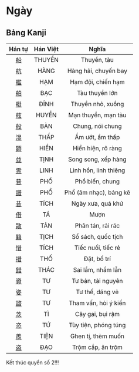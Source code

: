 <link href="styles.css" rel="stylesheet">

# Ngày

## Bảng Kanji

| Hán tự | Hán Việt | Nghĩa |
| :---: | :---: | :---: |
| [<span class="stroke-order">船</span>](https://www.tiengnhatdongian.com/kanji/giai-nghia-kanji-%E8%88%B9) | THUYỀN | Thuyền, tàu |
| [<span class="stroke-order">航</span>](https://www.tiengnhatdongian.com/kanji/giai-nghia-kanji-%E8%88%AA) | HÀNG | Hàng hải, chuyến bay |
| [<span class="stroke-order">艦</span>](https://www.tiengnhatdongian.com/kanji/giai-nghia-kanji-%E8%89%A6) | HẠM | Hạm đội, chiến hạm |
| [<span class="stroke-order">舶</span>](https://www.tiengnhatdongian.com/kanji/giai-nghia-kanji-%E8%88%B6) | BẠC | Tàu thuyền lớn |
| [<span class="stroke-order">艇</span>](https://www.tiengnhatdongian.com/kanji/giai-nghia-kanji-%E8%89%87) | ĐĨNH | Thuyền nhỏ, xuồng |
| [<span class="stroke-order">舷</span>](https://www.tiengnhatdongian.com/kanji/giai-nghia-kanji-%E8%88%B7) | HUYỀN | Mạn thuyền, mạn tàu |
| [<span class="stroke-order">般</span>](https://www.tiengnhatdongian.com/kanji/giai-nghia-kanji-%E8%88%AC) | BÀN | Chung, nói chung |
| [<span class="stroke-order">湿</span>](https://www.tiengnhatdongian.com/kanji/giai-nghia-kanji-%E6%B9%BF) | THẤP | Ẩm ướt, ẩm thấp |
| [<span class="stroke-order">顕</span>](https://www.tiengnhatdongian.com/kanji/giai-nghia-kanji-%E9%A1%95) | HIỂN | Hiển hiện, rõ ràng |
| [<span class="stroke-order">並</span>](https://www.tiengnhatdongian.com/kanji/giai-nghia-kanji-%E4%B8%A6) | TỊNH | Song song, xếp hàng |
| [<span class="stroke-order">霊</span>](https://www.tiengnhatdongian.com/kanji/giai-nghia-kanji-%E9%9C%8A) | LINH | Linh hồn, linh thiêng |
| [<span class="stroke-order">普</span>](https://www.tiengnhatdongian.com/kanji/giai-nghia-kanji-%E6%99%AE) | PHỔ | Phổ biến, chung |
| [<span class="stroke-order">譜</span>](https://www.tiengnhatdongian.com/kanji/giai-nghia-kanji-%E8%AD%9C) | PHỔ | Phổ (âm nhạc), bảng kê |
| [<span class="stroke-order">昔</span>](https://www.tiengnhatdongian.com/kanji/giai-nghia-kanji-%E6%98%94) | TÍCH | Ngày xưa, quá khứ |
| [<span class="stroke-order">借</span>](https://www.tiengnhatdongian.com/kanji/giai-nghia-kanji-%E5%80%9F) | TÁ | Mượn |
| [<span class="stroke-order">散</span>](https://www.tiengnhatdongian.com/kanji/giai-nghia-kanji-%E6%95%A3) | TẢN | Phân tán, rải rác |
| [<span class="stroke-order">籍</span>](https://www.tiengnhatdongian.com/kanji/giai-nghia-kanji-%E7%B1%8D) | TỊCH | Sổ sách, quốc tịch |
| [<span class="stroke-order">惜</span>](https://www.tiengnhatdongian.com/kanji/giai-nghia-kanji-%E6%83%9C) | TÍCH | Tiếc nuối, tiếc rẻ |
| [<span class="stroke-order">措</span>](https://www.tiengnhatdongian.com/kanji/giai-nghia-kanji-%E6%8E%AA) | THỐ | Đặt, bố trí |
| [<span class="stroke-order">錯</span>](https://www.tiengnhatdongian.com/kanji/giai-nghia-kanji-%E9%8C%AF) | THÁC | Sai lầm, nhầm lẫn |
| [<span class="stroke-order">資</span>](https://www.tiengnhatdongian.com/kanji/giai-nghia-kanji-%E8%B3%87) | TƯ | Tư bản, tài nguyên |
| [<span class="stroke-order">姿</span>](https://www.tiengnhatdongian.com/kanji/giai-nghia-kanji-%E5%A7%BF) | TƯ | Tư thế, dáng vẻ |
| [<span class="stroke-order">諮</span>](https://www.tiengnhatdongian.com/kanji/giai-nghia-kanji-%E8%AB%AE) | TƯ | Tham vấn, hỏi ý kiến |
| [<span class="stroke-order">茨</span>](https://www.tiengnhatdongian.com/kanji/giai-nghia-kanji-%E8%8C%A8) | TÌ | Cây gai, bụi rậm |
| [<span class="stroke-order">恣</span>](https://www.tiengnhatdongian.com/kanji/giai-nghia-kanji-%E6%81%A3) | TỨ | Tùy tiện, phóng túng |
| [<span class="stroke-order">羨</span>](https://www.tiengnhatdongian.com/kanji/giai-nghia-kanji-%E7%BE%A8) | TIỆN | Ghen tị, thèm muốn |
| [<span class="stroke-order">盗</span>](https://www.tiengnhatdongian.com/kanji/giai-nghia-kanji-%E7%9B%97) | ĐẠO | Trộm cắp, ăn trộm |





Kết thúc quyển số 2!!!